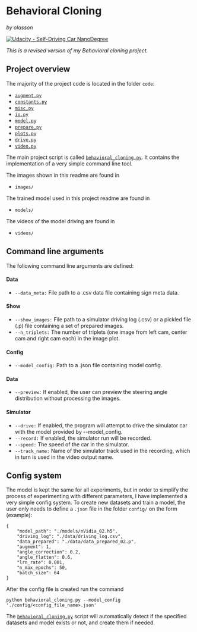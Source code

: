 # **Behavioral Cloning** 

*by olasson*

[![Udacity - Self-Driving Car NanoDegree](https://s3.amazonaws.com/udacity-sdc/github/shield-carnd.svg)](http://www.udacity.com/drive)

*This is a revised version of my Behavioral cloning project.*

## Project overview

The majority of the project code is located in the folder `code`:

* [`augment.py`](https://github.com/olasson/SDCND-P3-BehavioralCloning/blob/master/code/augment.py)
* [`constants.py`](https://github.com/olasson/SDCND-P3-BehavioralCloning/blob/master/code/constants.py)
* [`misc.py`](https://github.com/olasson/SDCND-P3-BehavioralCloning/blob/master/code/misc.py)
* [`io.py`](https://github.com/olasson/SDCND-P3-BehavioralCloning/blob/master/code/io.py)
* [`model.py`](https://github.com/olasson/SDCND-P3-BehavioralCloning/blob/master/code/model.py)
* [`prepare.py`](https://github.com/olasson/SDCND-P3-BehavioralCloning/blob/master/code/prepare.py)
* [`plots.py`](https://github.com/olasson/SDCND-P3-BehavioralCloning/blob/master/code/plots.py)
* [`drive.py`](https://github.com/olasson/SDCND-P3-BehavioralCloning/blob/master/code/drive.py)
* [`video.py`](https://github.com/olasson/SDCND-P3-BehavioralCloning/blob/master/code/video.py)

The main project script is called [`behavioral_cloning.py`](https://github.com/olasson/SDCND-P3-BehavioralCloning/blob/master/behavioral_cloning.py). It contains the implementation of a very simple command line tool.

The images shown in this readme are found in 

* `images/`

The trained model used in this project readme are found in

* `models/`

The videos of the model driving are found in

* `videos/`

## Command line arguments

The following command line arguments are defined:

#### Data

* `--data_meta:` File path to a .csv data file containing sign meta data.

#### Show

* `--show_images:` File path to a simulator driving log (.csv) or a pickled file (.p) file containing a set of prepared images.
* `--n_triplets:` The number of triplets (one image from left cam, center cam and right cam each) in the image plot.

#### Config

* `--model_config:` Path to a .json file containing model config.

#### Data

* `--preview:` If enabled, the user can preview the steering angle distribution without processing the images.

#### Simulator

* `--drive:` If enabled, the program will attempt to drive the simulator car with the model provided by --model_config.
* `--record:` If enabled, the simulator run will be recorded.
* `--speed:` The speed of the car in the simulator.
* `--track_name:` Name of the simulator track used in the recording, which in turn is used in the video output name.


## Config system

The model is kept the same for all experiments, but in order to simplify the process of experimenting with different parameters, I have implemented a very simple config system. To create new datasets and train a model, the user only needs to define a `.json` file in the folder `config/` on the form (example):

    {
        "model_path": "./models/nVidia_02.h5",
        "driving_log": "./data/driving_log.csv",
        "data_prepared": "./data/data_prepared_02.p",
        "augment": 1,
        "angle_correction": 0.2,
        "angle_flatten": 0.6,
        "lrn_rate": 0.001,
        "n_max_epochs": 50,
        "batch_size": 64
    }

After the config file is created run the command

`python behavioral_cloning.py --model_config './config/<config_file_name>.json'`

The [`behavioral_cloning.py`](https://github.com/olasson/SDCND-P3-BehavioralCloning/blob/master/behavioral_cloning.py) script will automatically detect if the specified datasets and model exists or not, and create them if needed.


